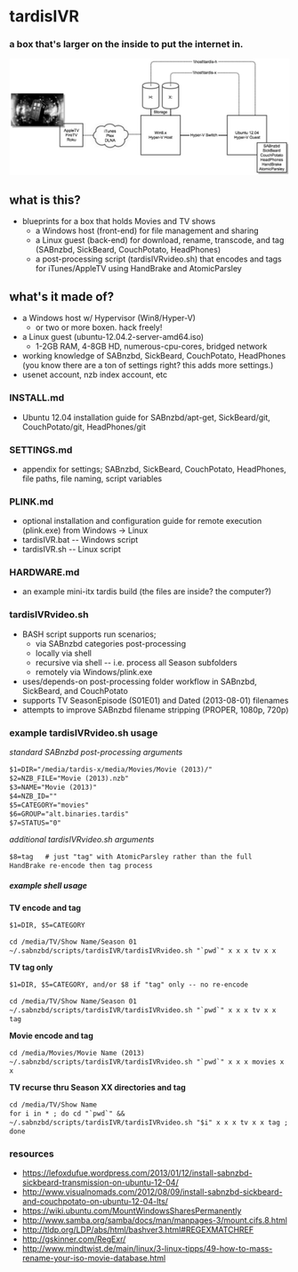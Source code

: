 # tardisIVR
### a box that's larger on the inside to put the internet in.
![alt text](https://github.com/scrathe/tardisIVR/blob/master/graphics/tardisIVR.png?raw=true "tardisIVR Blueprint")

## what is this?
* blueprints for a box that holds Movies and TV shows
  * a Windows host (front-end) for file management and sharing
  * a Linux guest (back-end) for download, rename, transcode, and tag (SABnzbd, SickBeard, CouchPotato, HeadPhones)
  * a post-processing script (tardisIVRvideo.sh) that encodes and tags for iTunes/AppleTV using HandBrake and AtomicParsley

## what's it made of?
* a Windows host w/ Hypervisor (Win8/Hyper-V)
  * or two or more boxen.  hack freely!
* a Linux guest (ubuntu-12.04.2-server-amd64.iso)
  * 1-2GB RAM, 4-8GB HD, numerous-cpu-cores, bridged network
* working knowledge of SABnzbd, SickBeard, CouchPotato, HeadPhones (you know there are a ton of settings right?  this adds more settings.)
* usenet account, nzb index account, etc

### INSTALL.md
* Ubuntu 12.04 installation guide for SABnzbd/apt-get, SickBeard/git, CouchPotato/git, HeadPhones/git

### SETTINGS.md
* appendix for settings; SABnzbd, SickBeard, CouchPotato, HeadPhones, file paths, file naming, script variables
 
### PLINK.md
* optional installation and configuration guide for remote execution (plink.exe) from Windows -> Linux
* tardisIVR.bat -- Windows script
* tardisIVR.sh -- Linux script

### HARDWARE.md
* an example mini-itx tardis build (the files are inside? the computer?)

### tardisIVRvideo.sh
* BASH script supports run scenarios;
  * via SABnzbd categories post-processing
  * locally via shell
  * recursive via shell -- i.e. process all Season subfolders
  * remotely via Windows/plink.exe
* uses/depends-on post-processing folder workflow in SABnzbd, SickBeard, and CouchPotato
* supports TV SeasonEpisode (S01E01) and Dated (2013-08-01) filenames
* attempts to improve SABnzbd filename stripping (PROPER, 1080p, 720p)

### example tardisIVRvideo.sh usage
*standard SABnzbd post-processing arguments*
```
$1=DIR="/media/tardis-x/media/Movies/Movie (2013)/"
$2=NZB_FILE="Movie (2013).nzb"
$3=NAME="Movie (2013)"
$4=NZB_ID=""
$5=CATEGORY="movies"
$6=GROUP="alt.binaries.tardis"
$7=STATUS="0"
```
*additional tardisIVRvideo.sh arguments*
```
$8=tag   # just "tag" with AtomicParsley rather than the full HandBrake re-encode then tag process
```
##### example shell usage
**TV encode and tag**
```
$1=DIR, $5=CATEGORY
```
```
cd /media/TV/Show Name/Season 01
~/.sabnzbd/scripts/tardisIVR/tardisIVRvideo.sh "`pwd`" x x x tv x x
```
**TV tag only**
```
$1=DIR, $5=CATEGORY, and/or $8 if "tag" only -- no re-encode
```
```
cd /media/TV/Show Name/Season 01
~/.sabnzbd/scripts/tardisIVR/tardisIVRvideo.sh "`pwd`" x x x tv x x tag
```
**Movie encode and tag**
```
cd /media/Movies/Movie Name (2013)
~/.sabnzbd/scripts/tardisIVR/tardisIVRvideo.sh "`pwd`" x x x movies x x
```
**TV recurse thru Season XX directories and tag**
```
cd /media/TV/Show Name
for i in * ; do cd "`pwd`" && ~/.sabnzbd/scripts/tardisIVR/tardisIVRvideo.sh "$i" x x x tv x x tag ; done
```

### resources
* https://lefoxdufue.wordpress.com/2013/01/12/install-sabnzbd-sickbeard-transmission-on-ubuntu-12-04/
* http://www.visualnomads.com/2012/08/09/install-sabnzbd-sickbeard-and-couchpotato-on-ubuntu-12-04-lts/
* https://wiki.ubuntu.com/MountWindowsSharesPermanently
* http://www.samba.org/samba/docs/man/manpages-3/mount.cifs.8.html
* http://tldp.org/LDP/abs/html/bashver3.html#REGEXMATCHREF
* http://gskinner.com/RegExr/
* http://www.mindtwist.de/main/linux/3-linux-tipps/49-how-to-mass-rename-your-iso-movie-database.html
